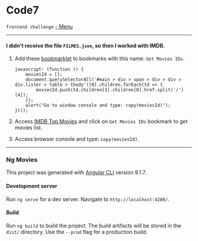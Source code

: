 # Code7
``frontend challenge`` [ - Menu](https://github.com/carlitoshxcx/code7-frontend-challenge/tree/master/)


---

#### I didn't receive the file `FILMES.json`, so then I worked with IMDB.

1. Add these [bookmarklet](https://github.com/carlitoshxcx/code7-frontend-challenge/tree/master/ng-movies/bookmarklet/copy-top-rated-movies-on-imdb.js) to bookmarks with this name: `Get Movies IDs`.

	```
	javascript: (function () { 
		moviesId = []; 
		document.querySelectorAll('#main > div > span > div > div > div.lister > table > tbody')[0].children.forEach(td => { 
			moviesId.push(td.children[1].children[0].href.split('/')[4]);
		});
		alert("Go to window console and type: copy(moviesId)"); 
	})();
	```

2. Access [IMDB Top Movies](https://www.imdb.com/chart/top/) and click on `Get Movies IDs` bookmark to get movies list.

3. Access browser console and type: `copy(moviesId)`.


---


### Ng Movies


This project was generated with [Angular CLI](https://github.com/angular/angular-cli) version 9.1.7.

#### Development server

Run `ng serve` for a dev server. Navigate to `http://localhost:4200/`.


#### Build

Run `ng build` to build the project. The build artifacts will be stored in the `dist/` directory. Use the `--prod` flag for a production build.

